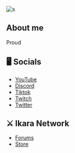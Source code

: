![s](https://github.com/Ikaranetwork/.github/assets/88911282/dd6bdc54-9c79-4822-b51f-2c88f4e25dc2)

##            						 About me

Proud 


## 🖥️ **Socials**
- [YouTube](https://www.youtube.com/c/oipika) 
- [Discord](https://discord.gg/g3fshtxk2p) 
- [Tiktok](https://www.tiktok.com/@oipika)
- [Twitch](https://www.twitch.tv/oipika) 
- [Twitter](https://x.com/oip1ka) 

## ⚔️ **Ikara Network**
- [Forums](https://ikara.gg/) 
- [Store]() 
<!--
